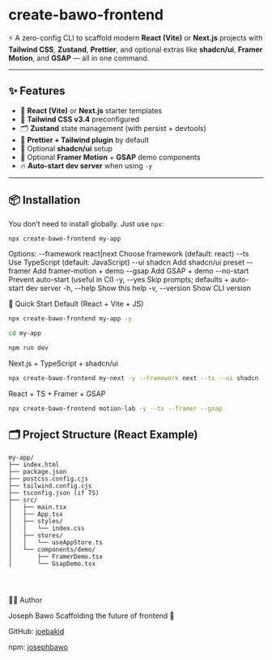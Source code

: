 # create-bawo-frontend

⚡ A zero-config CLI to scaffold modern **React (Vite)** or **Next.js** projects with **Tailwind CSS**, **Zustand**, **Prettier**, and optional extras like **shadcn/ui**, **Framer Motion**, and **GSAP** — all in one command.

---

## ✨ Features

- 🚀 **React (Vite)** or **Next.js** starter templates
- 🎨 **Tailwind CSS v3.4** preconfigured
- 🗂 **Zustand** state management (with persist + devtools)
- 💅 **Prettier + Tailwind plugin** by default
- 🧩 Optional **shadcn/ui** setup
- 🎥 Optional **Framer Motion** + **GSAP** demo components
- 🔥 **Auto-start dev server** when using `-y`

---

## 📦 Installation

You don’t need to install globally. Just use `npx`:

```bash
npx create-bawo-frontend my-app
```

 

Options:
--framework react|next Choose framework (default: react)
--ts Use TypeScript (default: JavaScript)
--ui shadcn Add shadcn/ui preset
--framer Add framer-motion + demo
--gsap Add GSAP + demo
--no-start Prevent auto-start (useful in CI)
-y, --yes Skip prompts; defaults + auto-start dev server
-h, --help Show this help
-v, --version Show CLI version

🚀 Quick Start
Default (React + Vite + JS)
```bash
npx create-bawo-frontend my-app -y
```

```bash
cd my-app
```

```bash
npm run dev
```

Next.js + TypeScript + shadcn/ui


```bash
npx create-bawo-frontend my-next -y --framework next --ts --ui shadcn
```

React + TS + Framer + GSAP


```bash
npx create-bawo-frontend motion-lab -y --ts --framer --gsap
```



## 🗂 Project Structure (React Example)

```text
my-app/
├── index.html
├── package.json
├── postcss.config.cjs
├── tailwind.config.cjs
├── tsconfig.json (if TS)
├── src/
│   ├── main.tsx
│   ├── App.tsx
│   ├── styles/
│   │   └── index.css
│   ├── stores/
│   │   └── useAppStore.ts
│   └── components/demo/
│       ├── FramerDemo.tsx
│       └── GsapDemo.tsx




```

🧑‍💻 Author

Joseph Bawo
Scaffolding the future of frontend 🚀

GitHub: [joebakid](https://github.com/Joebakid/create-bawo-frontend)

npm: [josephbawo](https://www.npmjs.com/~josephbawo)
